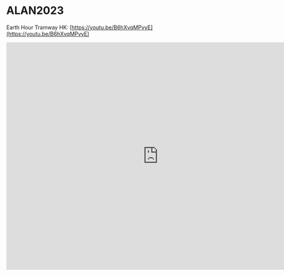 # ALAN2023

Earth Hour Tramway HK: [https://youtu.be/B6hXvqMPvyE](https://youtu.be/B6hXvqMPvyE)

<iframe width="800" height="600" src="https://www.youtube.com/embed/B6hXvqMPvyE?start=33" title="YouTube video player" frameborder="0" allow="accelerometer; autoplay; clipboard-write; encrypted-media; gyroscope; picture-in-picture; web-share" allowfullscreen></iframe>
